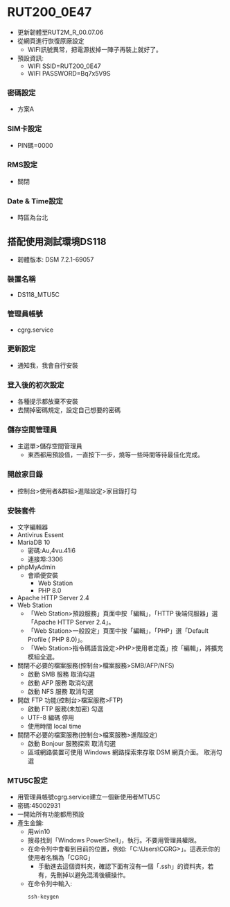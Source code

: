 # RUT200_0E47
+ 更新韌體至RUT2M_R_00.07.06
+ 從網頁進行恢復原廠設定
  + WIFI訊號異常，把電源拔掉一陣子再裝上就好了。
+ 預設資訊:
  + WIFI SSID=RUT200_0E47
  + WIFI PASSWORD=Bq7x5V9S

### 密碼設定
+ 方案A

### SIM卡設定
+ PIN碼=0000

### RMS設定
+ 關閉

### Date & Time設定
+ 時區為台北


## 搭配使用測試環境DS118
+ 韌體版本: DSM 7.2.1-69057

### 裝置名稱
+ DS118_MTU5C

### 管理員帳號
+ cgrg.service

### 更新設定
+ 通知我，我會自行安裝

### 登入後的初次設定
+ 各種提示都放棄不安裝
+ 去關掉密碼規定，設定自己想要的密碼

### 儲存空間管理員
+ 主選單>儲存空間管理員
  + 東西都用預設值，一直按下一步，燒等一些時間等待最佳化完成。

### 開啟家目錄
+ 控制台>使用者&群組>進階設定>家目錄打勾

### 安裝套件
+ 文字編輯器
+ Antivirus Essent
+ MariaDB 10
  + 密碼:Au,4vu.41i6
  + 連接埠:3306
+ phpMyAdmin 
  + 會順便安裝
    + Web Station
    + PHP 8.0
+ Apache HTTP Server 2.4
+ Web Station
  + 「Web Station>預設服務」頁面中按「編輯」，「HTTP 後端伺服器」選「Apache HTTP Server 2.4」。
  + 「Web Station>一般設定」頁面中按「編輯」，「PHP」選「Default Profile ( PHP 8.0)」。
  + 「Web Station>指令碼語言設定>PHP>使用者定義」按「編輯」，將擴充模組全選。
+ 關閉不必要的檔案服務(控制台>檔案服務>SMB/AFP/NFS)
  + 啟動 SMB 服務 取消勾選
  + 啟動 AFP 服務 取消勾選
  + 啟動 NFS 服務 取消勾選
+ 開啟 FTP 功能(控制台>檔案服務>FTP)
  + 啟動 FTP 服務(未加密) 勾選
  + UTF-8 編碼 停用
  + 使用時間 local time
+ 關閉不必要的檔案服務(控制台>檔案服務>進階設定)
  + 啟動 Bonjour 服務探索 取消勾選
  + 區域網路裝置可使用 Windows 網路探索來存取 DSM 網頁介面。 取消勾選

### MTU5C設定
+ 用管理員帳號cgrg.service建立一個新使用者MTU5C
 + 密碼:45002931
 + 一開始所有功能都用預設
 + 產生金鑰:
   + 用win10
   + 搜尋找到「Windows PowerShell」，執行。不要用管理員權限。
   + 在命令列中會看到目前的位置，例如:「C:\Users\CGRG>」。這表示你的使用者名稱為「CGRG」
     + 手動進去這個資料夾，確認下面有沒有一個「.ssh」的資料夾，若有，先刪掉以避免混淆後續操作。
   + 在命令列中輸入:
     ```
     ssh-keygen
     ```
